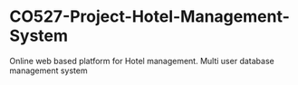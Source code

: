 # CO527-Project-Hotel-Management-System

Online web based platform for Hotel management. Multi user database management system
